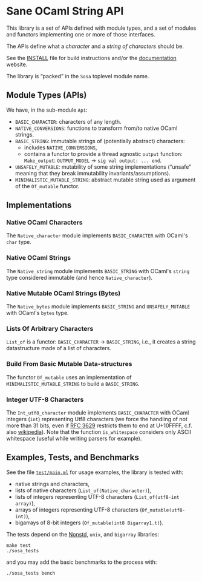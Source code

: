 
Sane OCaml String API
=====================


This library is a set of APIs defined with module types, and a set of
modules and functors implementing one or more of those interfaces.

The APIs define what a *character* and a *string of characters* should
be.

See the [INSTALL](INSTALL.md) file for build instructions and/or the
[documentation](http://www.hammerlab.org/docs/sosa/master/index.html) website.

The library is “packed” in the `Sosa` toplevel module name.

Module Types (APIs)
-------------------

We have, in the sub-module `Api`:

- `BASIC_CHARACTER`: characters of any length.
- `NATIVE_CONVERSIONS`: functions to transform from/to native OCaml
  strings.
- `BASIC_STRING`: immutable strings of (potentially abstract)
  characters:
    - includes `NATIVE_CONVERSIONS`,
    - contains a functor to provide a thread agnostic `output` function:
    `Make_output`: `OUTPUT_MODEL` → `sig val output: ... end`.
- `UNSAFELY_MUTABLE`: mutability of some string implementations
  (“unsafe” meaning that they break immutability
  invariants/assumptions).
- `MINIMALISTIC_MUTABLE_STRING`: abstract mutable string used as
  argument of the `Of_mutable` functor.

Implementations
---------------

### Native OCaml Characters

The `Native_character` module implements `BASIC_CHARACTER` with
OCaml's `char` type.

### Native OCaml Strings

The `Native_string` module implements `BASIC_STRING` with OCaml's `string` type
considered immutable (and hence `Native_character`).

### Native Mutable OCaml Strings (Bytes)

The `Native_bytes` module implements `BASIC_STRING`
and `UNSAFELY_MUTABLE` with OCaml's `bytes` type.

### Lists Of Arbitrary Characters

`List_of` is a functor: `BASIC_CHARACTER` → `BASIC_STRING`, i.e., it creates a
string datastructure made of a list of characters.

### Build From Basic Mutable Data-structures

The functor `Of_mutable` uses an implementation of
`MINIMALISTIC_MUTABLE_STRING` to build a `BASIC_STRING`.

### Integer UTF-8 Characters

The `Int_utf8_character` module implements `BASIC_CHARACTER` with
OCaml integers (`int`) representing Utf8 characters (we force the
handling of not more than 31 bits, even if [RFC 3629][RFC3629]
restricts them to end at U+10FFFF, c.f. also
[wikipedia][wikipedia:UTF-8]). Note that the function `is_whitespace` considers
only ASCII whitespace (useful while writing parsers for example).

Examples, Tests, and Benchmarks
-------------------------------

See the file [`test/main.ml`](src/test/main.ml) for usage examples, the
library is tested with:

- native strings and characters,
- lists of native characters (`List_of(Native_character)`),
- lists of integers representing UTF-8 characters (`List_of(utf8-int array)`),
- arrays of integers representing UTF-8 characters (`Of_mutable(utf8-int)`),
- bigarrays of 8-bit integers (`Of_mutable(int8 Bigarray1.t)`).

The tests depend on the [Nonstd](https://bitbucket.org/smondet/nonstd),
`unix`, and `bigarray` libraries:

    make test
    ./sosa_tests

and you may add the basic benchmarks to the process with:

    ./sosa_tests bench

[wikipedia:UTF-8]: http://en.wikipedia.org/wiki/UTF-8
[RFC3629]: http://tools.ietf.org/html/rfc3629

